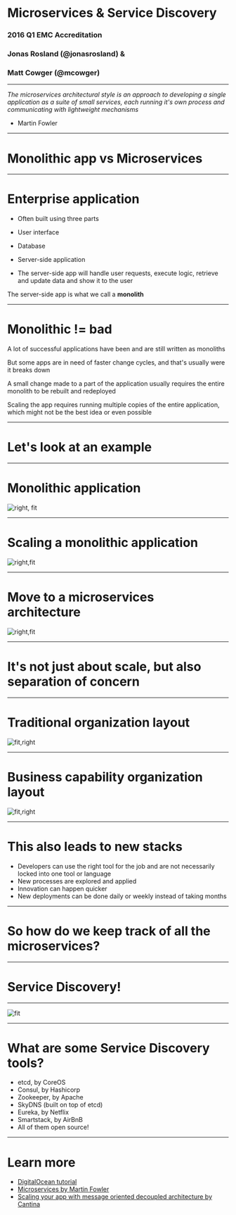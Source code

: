 # Microservices & Service Discovery
### 2016 Q1 EMC Accreditation
### Jonas Rosland (@jonasrosland) &
### Matt Cowger (@mcowger)

---

_The microservices architectural style is an approach to developing a single application as a suite of small services, each running it's own process and communicating with lightweight mechanisms_
- Martin Fowler

---

# Monolithic app vs Microservices

---

# Enterprise application

- Often built using three parts
 - User interface
 - Database
 - Server-side application

- The server-side app will handle user requests, execute logic, retrieve and update data and show it to the user

The server-side app is what we call a **monolith**

---

# Monolithic != bad

A lot of successful applications have been and are still written as monoliths

But some apps are in need of faster change cycles, and that's usually were it breaks down

A small change made to a part of the application usually requires the entire monolith to be rebuilt and redeployed

Scaling the app requires running multiple copies of the entire application, which might not be the best idea or even possible

---

# Let's look at an example

---

# Monolithic application

![right, fit](http://cantina.co/images/blog/scaling-your-app-with-message-oriented-decoupled-architecture/monolithic.jpg)

---

# Scaling a monolithic application

![right,fit](http://cantina.co/images/blog/scaling-your-app-with-message-oriented-decoupled-architecture/swimlanes.jpg)

---

# Move to a microservices architecture

![right,fit](http://cantina.co/images/blog/scaling-your-app-with-message-oriented-decoupled-architecture/SOA.jpg)

---

# It's not just about scale, but also separation of concern

---

# Traditional organization layout

![fit,right](http://martinfowler.com/articles/microservices/images/conways-law.png)

---

# Business capability organization layout

![fit,right](http://martinfowler.com/articles/microservices/images/PreferFunctionalStaffOrganization.png)

---

# This also leads to new stacks

 - Developers can use the right tool for the job and are not necessarily locked into one tool or language
 - New processes are explored and applied
 - Innovation can happen quicker
 - New deployments can be done daily or weekly instead of taking months

---

# So how do we keep track of all the microservices?

---

# Service Discovery!

---

![fit](https://assets.digitalocean.com/articles/docker_ecosystem/Discover-Flow.png)

---

# What are some Service Discovery tools?

 - etcd, by CoreOS
 - Consul, by Hashicorp
 - Zookeeper, by Apache
 - SkyDNS (built on top of etcd)
 - Eureka, by Netflix
 - Smartstack, by AirBnB
 - All of them open source!

---

# Learn more

 - [DigitalOcean tutorial](https://www.digitalocean.com/community/tutorials/the-docker-ecosystem-an-introduction-to-common-components)
 - [Microservices by Martin Fowler](http://martinfowler.com/articles/microservices.html)
 - [Scaling your app with message oriented decoupled architecture by Cantina](http://cantina.co/scaling-your-app-with-message-oriented-decoupled-architecture/)
